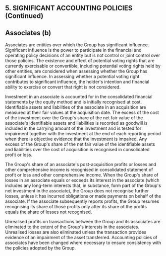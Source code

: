 ## 5. SIGNIFICANT ACCOUNTING POLICIES (Continued)

## Associates (b)

Associates are entities over which the Group has significant influence. Significant influence is the power to participate in the financial and operating policy decisions of an entity but is not control or joint control over those policies. The existence and effect of potential voting rights that are currently exercisable or convertible, including potential voting rights held by other entities, are considered when assessing whether the Group has significant influence. In assessing whether a potential voting right contributes to significant influence, the holder's intention and financial ability to exercise or convert that right is not considered.

Investment in an associate is accounted for in the consolidated financial statements by the equity method and is initially recognised at cost. Identifiable assets and liabilities of the associate in an acquisition are measured at their fair values at the acquisition date. The excess of the cost of the investment over the Group's share of the net fair value of the associate's identifiable assets and liabilities is recorded as goodwill is included in the carrying amount of the investment and is tested for impairment together with the investment at the end of each reporting period when there is objective evidence that the investment is impaired. Any excess of the Group's share of the net fair value of the identifiable assets and liabilities over the cost of acquisition is recognised in consolidated profit or loss.

The Group's share of an associate's post-acquisition profits or losses and other comprehensive income is recognised in consolidated statement of profit or loss and other comprehensive income. When the Group's share of losses in an associate equals or exceeds its interest in the associate (which includes any long-term interests that, in substance, form part of the Group's net investment in the associate), the Group does not recognise further losses, unless it has incurred obligations or made payments on behalf of the associate. If the associate subsequently reports profits, the Group resumes recognising its share of those profits only after its share of the profits equals the share of losses not recognised.

Unrealised profits on transactions between the Group and its associates are eliminated to the extent of the Group's interests in the associates. Unrealised losses are also eliminated unless the transaction provides evidence of an impairment of the asset transferred. Accounting policies of associates have been changed where necessary to ensure consistency with the policies adopted by the Group.